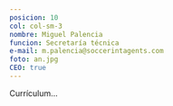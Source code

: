 ```yaml
---
posicion: 10
col: col-sm-3
nombre: Miguel Palencia
funcion: Secretaría técnica
e-mail: m.palencia@soccerintagents.com
foto: an.jpg
CEO: true
---
```

Currículum...